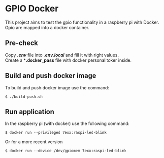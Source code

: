 # GPIO Docker
This project aims to test the gpio functionality in a raspberry pi with Docker.  
Gpio are mapped into a docker container.

## Pre-check
Copy ***.env*** file into ***.env.local*** and fill it with right values.  
Create a ***.docker_pass** file with docker personal toker inside.

## Build and push docker image
To build and push docker image use the command: 
```
$ ./build-push.sh
```

## Run application
In the raspberry pi (with docker) use the following command:
```
$ docker run --privileged 7exx:raspi-led-blink
```
Or for a more recent version
```
$ docker run --device /dev/gpiomem 7exx:raspi-led-blink
```
